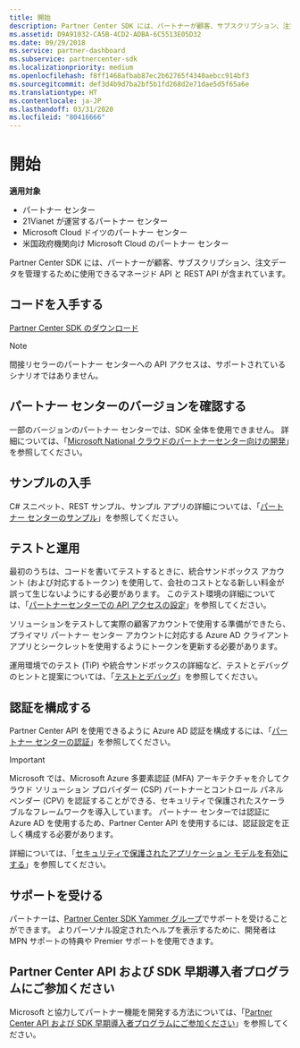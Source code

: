 ```yaml
---
title: 開始
description: Partner Center SDK には、パートナーが顧客、サブスクリプション、注文データを管理するために使用できるマネージド API と REST API が含まれています。
ms.assetid: D9A91032-CA5B-4CD2-ADBA-6C5513E05D32
ms.date: 09/29/2018
ms.service: partner-dashboard
ms.subservice: partnercenter-sdk
ms.localizationpriority: medium
ms.openlocfilehash: f8ff1468afbab87ec2b62765f4340aebcc914bf3
ms.sourcegitcommit: def3d4b9d7ba2bf5b1fd268d2e71dae5d5f65a6e
ms.translationtype: HT
ms.contentlocale: ja-JP
ms.lasthandoff: 03/31/2020
ms.locfileid: "80416666"
---
```

# <a name="get-started"></a>開始

**適用対象**

- パートナー センター
- 21Vianet が運営するパートナー センター
- Microsoft Cloud ドイツのパートナー センター
- 米国政府機関向け Microsoft Cloud のパートナー センター

Partner Center SDK には、パートナーが顧客、サブスクリプション、注文データを管理するために使用できるマネージド API と REST API が含まれています。

## <a name="span-idget_the_codespan-idget_the_codespan-idget_the_codeget-the-code"></a><span id="Get_the_code"/><span id="get_the_code"/><span id="GET_THE_CODE"/>コードを入手する

[Partner Center SDK のダウンロード](https://go.microsoft.com/fwlink/p/?LinkId=746681)  

> [!NOTE]  
> 間接リセラーのパートナー センターへの API アクセスは、サポートされているシナリオではありません。

## <a name="span-iddetermine_your_version_of_partner_centerspan-iddetermine_your_version_of_partner_centerspan-iddetermine_your_version_of_partner_centerdetermine-your-version-of-partner-center"></a><span id="Determine_your_version_of_Partner_Center"/><span id="determine_your_version_of_partner_center"/><span id="DETERMINE_YOUR_VERSION_OF_PARTNER_CENTER"/>パートナー センターのバージョンを確認する

一部のバージョンのパートナー センターでは、SDK 全体を使用できません。 詳細については、「[Microsoft National クラウドのパートナーセンター向けの開発](developing-for-partner-center-for-microsoft-national-cloud.md)」を参照してください。

## <a name="span-idget_the_samplesspan-idget_the_samplesspan-idget_the_samplesget-the-samples"></a><span id="Get_the_samples"/><span id="get_the_samples"/><span id="GET_THE_SAMPLES"/>サンプルの入手

C# スニペット、REST サンプル、サンプル アプリの詳細については、「[パートナー センターのサンプル](partner-center-samples.md)」を参照してください。

## <a name="span-idsdk_test_vs_prodspan-idsdk_test_vs_prodtest-vs-production"></a><span id="sdk_test_vs_prod"/><span id="SDK_TEST_VS_PROD"/>テストと運用

最初のうちは、コードを書いてテストするときに、統合サンドボックス アカウント (および対応するトークン) を使用して、会社のコストとなる新しい料金が誤って生じないようにする必要があります。 このテスト環境の詳細については、「[パートナーセンターでの API アクセスの設定](set-up-api-access-in-partner-center.md)」を参照してください。

ソリューションをテストして実際の顧客アカウントで使用する準備ができたら、プライマリ パートナー センター アカウントに対応する Azure AD クライアント アプリとシークレットを使用するようにトークンを更新する必要があります。

運用環境でのテスト (TiP) や統合サンドボックスの詳細など、テストとデバッグのヒントと提案については、「[テストとデバッグ](test-and-debug.md)」を参照してください。

## <a name="span-idsdk_config_authspan-idsdk_config_authconfigure-your-authentication"></a><span id="sdk_config_auth"/><span id="SDK_CONFIG_AUTH"/>認証を構成する

Partner Center API を使用できるように Azure AD 認証を構成するには、「[パートナー センターの認証](partner-center-authentication.md)」を参照してください。  

> [!IMPORTANT]
> Microsoft では、Microsoft Azure 多要素認証 (MFA) アーキテクチャを介してクラウド ソリューション プロバイダー (CSP) パートナーとコントロール パネル ベンダー (CPV) を認証することができる、セキュリティで保護されたスケーラブルなフレームワークを導入しています。
パートナー センターでは認証に Azure AD を使用するため、Partner Center API を使用するには、認証設定を正しく構成する必要があります。 
> 
> 詳細については、「[セキュリティで保護されたアプリケーション モデルを有効にする](enable-secure-app-model.md)」を参照してください。

## <a name="span-idget_helpspan-idget_helpspan-idget_helpget-help"></a><span id="Get_help"/><span id="get_help"/><span id="GET_HELP"/>サポートを受ける

パートナーは、[Partner Center SDK Yammer グループ](https://go.microsoft.com/fwlink/p/?LinkID=717360)でサポートを受けることができます。 よりパーソナル設定されたヘルプを表示するために、開発者は MPN サポートの特典や Premier サポートを使用できます。

## <a name="span-idearly_adopter_programspan-idearly_adopter_programspan-idearly_adopter_programjoin-the-partner-center-api-and-sdk-early-adopter-program"></a><span id="Early_adopter_program"/><span id="early_adopter_program"/><span id="EARLY_ADOPTER_PROGRAM"/>Partner Center API および SDK 早期導入者プログラムにご参加ください

Microsoft と協力してパートナー機能を開発する方法については、「[Partner Center API および SDK 早期導入者プログラムにご参加ください](early-adopter-program.md)」を参照してください。